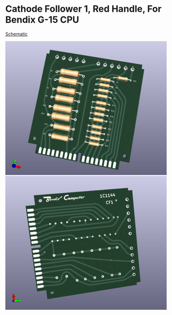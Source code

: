 # Cathode Follower 1, Red Handle, For Bendix G-15 CPU
[Schematic](G15_Red_CF1_Schematic.pdf)

![Front](G15_Red_CF1_Front.png)
![Back](G15_Red_CF1_Back.png)
